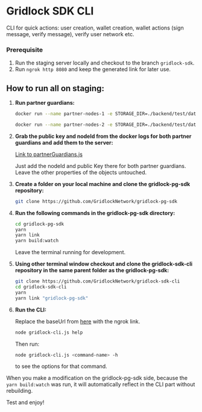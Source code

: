 # Gridlock SDK CLI

CLI for quick actions: user creation, wallet creation, wallet actions (sign message, verify message), verify user network etc.

### Prerequisite
1. Run the staging server locally and checkout to the branch `gridlock-sdk`.
2. Run `ngrok http 8080` and keep the generated link for later use.

## How to run all on staging:

1. **Run partner guardians:**

   ```sh
   docker run --name partner-nodes-1 -e STORAGE_DIR=./backend/test/data -e NODE_DB=/var/lib/gridlock/node/node.db -e NATS_ADDRESS=nats://stagingnats.gridlock.network:4222 ghcr.io/gridlocknetwork/mvp/partner-node:latest

   docker run --name partner-nodes-2 -e STORAGE_DIR=./backend/test/data -e NODE_DB=/var/lib/gridlock/node/node.db -e NATS_ADDRESS=nats://stagingnats.gridlock.network:4222 ghcr.io/gridlocknetwork/mvp/partner-node:latest
   ```

2. **Grab the public key and nodeId from the docker logs for both partner guardians and add them to the server:**

   [Link to partnerGuardians.js](https://github.com/GridlockNetwork/gridlock-server-nodejs/blob/56314686564358e3c5d8f77590842d9f930bf8d1/src/store/constants/partnerGuardians.js#L115)

   Just add the nodeId and public Key there for both partner guardians. Leave the other properties of the objects untouched.

3. **Create a folder on your local machine and clone the gridlock-pg-sdk repository:**

   ```sh
   git clone https://github.com/GridlockNetwork/gridlock-pg-sdk
   ```

4. **Run the following commands in the gridlock-pg-sdk directory:**

   ```sh
   cd gridlock-pg-sdk
   yarn
   yarn link
   yarn build:watch
   ```

   Leave the terminal running for development.

5. **Using other terminal window checkout and clone the gridlock-sdk-cli repository in the same parent folder as the gridlock-pg-sdk:**

   ```sh
   git clone https://github.com/GridlockNetwork/gridlock-sdk-cli
   cd gridlock-sdk-cli
   yarn
   yarn link "gridlock-pg-sdk"
   ```

6. **Run the CLI:**

   Replace the baseUrl from [here](https://github.com/GridlockNetwork/gridlock-sdk-cli/blob/24e9a61ee219382ef720b04e8ea0279478a912e7/gridlock-cli.js#L98) with the ngrok link.

   ```sh
   node gridlock-cli.js help
   ```

   Then run:

   ```sh
   node gridlock-cli.js <command-name> -h
   ```

   to see the options for that command.

When you make a modification on the gridlock-pg-sdk side, because the `yarn build:watch` was run, it will automatically reflect in the CLI part without rebuilding.

Test and enjoy!
